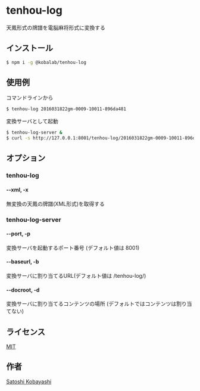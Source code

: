 # tenhou-log

天鳳形式の牌譜を電脳麻将形式に変換する

## インストール
```sh
$ npm i -g @kobalab/tenhou-log
```
## 使用例
コマンドラインから
```sh
$ tenhou-log 2016031822gm-0009-10011-896da481
```
変換サーバとして起動
```sh
$ tenhou-log-server &
$ curl -s http://127.0.0.1:8001/tenhou-log/2016031822gm-0009-10011-896da481.json
```

## オプション

### tenhou-log

#### --xml, -x
無変換の天鳳の牌譜(XML形式)を取得する

### tenhou-log-server

#### --port, -p
変換サーバを起動するポート番号 (デフォルト値は 8001)

#### --baseurl, -b
変換サーバに割り当てるURL(デフォルト値は /tenhou-log/)

#### --docroot, -d
変換サーバに割り当てるコンテンツの場所 (デフォルトではコンテンツは割り当てない)

## ライセンス
[MIT](https://github.com/kobalab/tenhou-log/blob/master/LICENSE)

## 作者
[Satoshi Kobayashi](https://github.com/kobalab)
